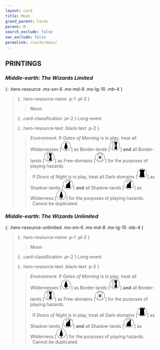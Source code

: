 ```yaml
---
layout: card
title: Moon
grand_parent: Cards
parent: M
search_exclude: false
nav_exclude: false
permalink: /cards/moon/
---
```


## PRINTINGS


### _Middle-earth: The Wizards Limited_

{: .hero-resource .mx-sm-6 .mx-md-8 .mx-lg-10 .mb-4 }
> {: .hero-resource-name .p-1 .pl-2 }
> > <div class="card-mp"></div>
> > <div class="card-name">Moon</div>
>
> {: .card-classification .pr-2 }
> Long-event
>
> {: .hero-resource-text .black-text .p-2 }
> > _Environment._ If _Gates of Morning_ is in play, treat all Wildernesses <nobr>[<img src="/assets/images/wilderness.svg">]</nobr> as Border-lands <nobr>[<img src="/assets/images/border-land.svg">]</nobr> **and** all Border-lands <nobr>[<img src="/assets/images/border-land.svg">]</nobr> as Free-domains <nobr>[<img src="/assets/images/free-domain.svg">]</nobr> for the purposes of playing hazards. <br>&ensp;If _Doors of Night_ is in play, treat all Dark-domains <nobr>[<img src="/assets/images/dark-domain.svg">]</nobr> as Shadow-lands <nobr>[<img src="/assets/images/shadow-land.svg">]</nobr> **and** all Shadow-lands <nobr>[<img src="/assets/images/shadow-land.svg">]</nobr> as Wilderness <nobr>[<img src="/assets/images/wilderness.svg">]</nobr> for the purposes of playing hazards. <br>&ensp;Cannot be duplicated. 
> 

### _Middle-earth: The Wizards Unlimited_

{: .hero-resource-unlimited .mx-sm-6 .mx-md-8 .mx-lg-10 .mb-4 }
> {: .hero-resource-name .p-1 .pl-2 }
> > <div class="card-mp"></div>
> > <div class="card-name">Moon</div>
>
> {: .card-classification .pr-2 }
> Long-event
>
> {: .hero-resource-text .black-text .p-2 }
> > _Environment._ If _Gates of Morning_ is in play, treat all Wildernesses <nobr>[<img src="/assets/images/wilderness.svg">]</nobr> as Border-lands <nobr>[<img src="/assets/images/border-land.svg">]</nobr> **and** all Border-lands <nobr>[<img src="/assets/images/border-land.svg">]</nobr> as Free-domains <nobr>[<img src="/assets/images/free-domain.svg">]</nobr> for the purposes of playing hazards. <br>&ensp;If _Doors of Night_ is in play, treat all Dark-domains <nobr>[<img src="/assets/images/dark-domain.svg">]</nobr> as Shadow-lands <nobr>[<img src="/assets/images/shadow-land.svg">]</nobr> **and** all Shadow-lands <nobr>[<img src="/assets/images/shadow-land.svg">]</nobr> as Wilderness <nobr>[<img src="/assets/images/wilderness.svg">]</nobr> for the purposes of playing hazards. <br>&ensp;Cannot be duplicated. 
> 
